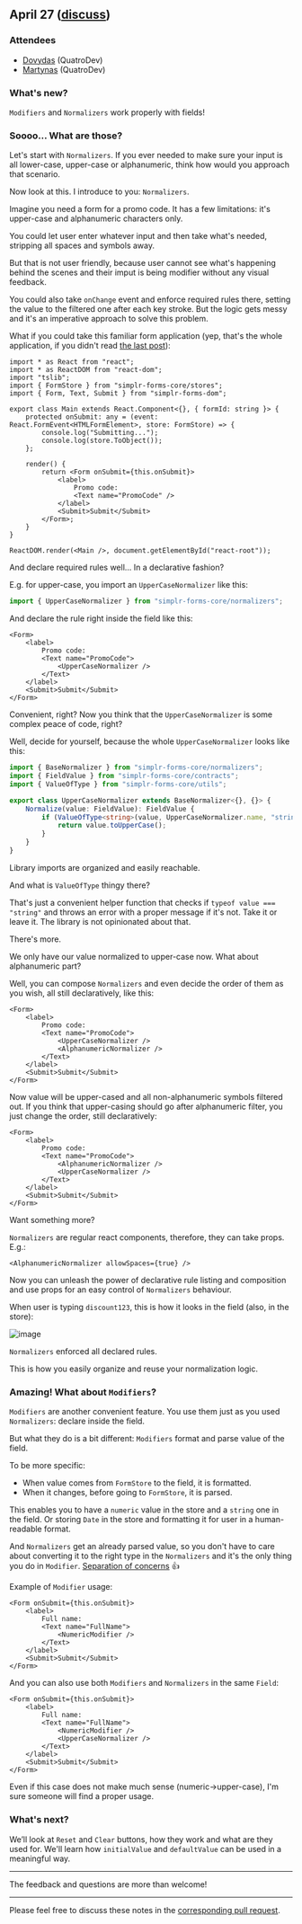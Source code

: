 ## April 27 ([discuss](https://github.com/SimplrJS/simplr-forms/pull/29))

### Attendees

* [Dovydas](https://twitter.com/dovydasnav) (QuatroDev)
* [Martynas](https://twitter.com/MartinZilinskas) (QuatroDev)

### What's new?

`Modifiers` and `Normalizers` work properly with fields!

### Soooo... What are those?

Let's start with `Normalizers`. If you ever needed to make sure your input is all lower-case, upper-case or alphanumeric, think how would you approach that scenario.

Now look at this. I introduce to you: `Normalizers`.

Imagine you need a form for a promo code. It has a few limitations: it's upper-case and alphanumeric characters only.

You could let user enter whatever input and then take what's needed, stripping all spaces and symbols away.

But that is not user friendly, because user cannot see what's happening behind the scenes and their imput is being modifier without any visual feedback.

You could also take `onChange` event and enforce required rules there, setting the value to the filtered one after each key stroke.
But the logic gets messy and it's an imperative approach to solve this problem.

What if you could take this familiar form application (yep, that's the whole application, if you didn't read [the last post](https://github.com/SimplrJS/simplr-forms/blob/master/docs/2017-04/2017-04-26.md)):
```tsx
import * as React from "react";
import * as ReactDOM from "react-dom";
import "tslib";
import { FormStore } from "simplr-forms-core/stores";
import { Form, Text, Submit } from "simplr-forms-dom";

export class Main extends React.Component<{}, { formId: string }> {
    protected onSubmit: any = (event: React.FormEvent<HTMLFormElement>, store: FormStore) => {
        console.log("Submitting...");
        console.log(store.ToObject());
    };

    render() {
        return <Form onSubmit={this.onSubmit}>
            <label>
                Promo code:
                <Text name="PromoCode" />
            </label>
            <Submit>Submit</Submit>
        </Form>;
    }
}

ReactDOM.render(<Main />, document.getElementById("react-root"));
```

And declare required rules well... In a declarative fashion?

E.g. for upper-case, you import an `UpperCaseNormalizer` like this:
```ts
import { UpperCaseNormalizer } from "simplr-forms-core/normalizers";
```
And declare the rule right inside the field like this:
```tsx
<Form>
    <label>
        Promo code:
        <Text name="PromoCode">
            <UpperCaseNormalizer />
        </Text>
    </label>
    <Submit>Submit</Submit>
</Form>
```

Convenient, right? Now you think that the `UpperCaseNormalizer` is some complex peace of code, right?

Well, decide for yourself, because the whole `UpperCaseNormalizer` looks like this:
```ts
import { BaseNormalizer } from "simplr-forms-core/normalizers";
import { FieldValue } from "simplr-forms-core/contracts";
import { ValueOfType } from "simplr-forms-core/utils";

export class UpperCaseNormalizer extends BaseNormalizer<{}, {}> {
    Normalize(value: FieldValue): FieldValue {
        if (ValueOfType<string>(value, UpperCaseNormalizer.name, "string")) {
            return value.toUpperCase();
        }
    }
}
```

Library imports are organized and easily reachable.

And what is `ValueOfType` thingy there?

That's just a convenient helper function that checks if `typeof value === "string"` and throws an error with a proper message if it's not. Take it or leave it. The library is not opinionated about that.

There's more.

We only have our value normalized to upper-case now. What about alphanumeric part?

Well, you can compose `Normalizers` and even decide the order of them as you wish, all still declaratively, like this:
```tsx
<Form>
    <label>
        Promo code:
        <Text name="PromoCode">
            <UpperCaseNormalizer />
            <AlphanumericNormalizer />
        </Text>
    </label>
    <Submit>Submit</Submit>
</Form>
```

Now value will be upper-cased and all non-alphanumeric symbols filtered out. If you think that upper-casing should go after alphanumeric filter, you just change the order, still declaratively:
```tsx
<Form>
    <label>
        Promo code:
        <Text name="PromoCode">
            <AlphanumericNormalizer />
            <UpperCaseNormalizer />
        </Text>
    </label>
    <Submit>Submit</Submit>
</Form>
```

Want something more?

`Normalizers` are regular react components, therefore, they can take props. E.g.:
```tsx
<AlphanumericNormalizer allowSpaces={true} />
```
Now you can unleash the power of declarative rule listing and composition and use props for an easy control of `Normalizers` behaviour.

When user is typing `discount123`, this is how it looks in the field (also, in the store):

![image](https://cloud.githubusercontent.com/assets/7989797/25463183/2646d638-2afd-11e7-95e3-a4812d573435.png)

`Normalizers` enforced all declared rules.

This is how you easily organize and reuse your normalization logic.

### Amazing! What about `Modifiers`?

`Modifiers` are another convenient feature. You use them just as you used `Normalizers`: declare inside the field.

But what they do is a bit different: `Modifiers` format and parse value of the field.

To be more specific:
* When value comes from `FormStore` to the field, it is formatted.
* When it changes, before going to `FormStore`, it is parsed.

This enables you to have a `numeric` value in the store and a `string` one in the field. Or storing `Date` in the store and formatting it for user in a human-readable format.

And `Normalizers` get an already parsed value, so you don't have to care about converting it to the right type in the `Normalizers` and it's the only thing you do in `Modifier`. [Separation of concerns](https://en.wikipedia.org/wiki/Separation_of_concerns) :+1:

Example of `Modifier` usage:
```tsx
<Form onSubmit={this.onSubmit}>
    <label>
        Full name:
        <Text name="FullName">
            <NumericModifier />
        </Text>
    </label>
    <Submit>Submit</Submit>
</Form>
```

And you can also use both `Modifiers` and `Normalizers` in the same `Field`:
```tsx
<Form onSubmit={this.onSubmit}>
    <label>
        Full name:
        <Text name="FullName">
            <NumericModifier />
            <UpperCaseNormalizer />
        </Text>
    </label>
    <Submit>Submit</Submit>
</Form>
```
Even if this case does not make much sense (numeric->upper-case), I'm sure someone will find a proper usage.

### What's next?

We’ll look at `Reset` and `Clear` buttons, how they work and what are they used for. We'll learn how `initialValue` and `defaultValue` can be used in a meaningful way.

------------

The feedback and questions are more than welcome!

------------

Please feel free to discuss these notes in the [corresponding pull request](https://github.com/SimplrJS/simplr-forms/pull/29).
